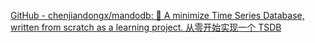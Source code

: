 [GitHub - chenjiandongx/mandodb: 🤔 A minimize Time Series Database, written from scratch as a learning project. 从零开始实现一个 TSDB](https://github.com/chenjiandongx/mandodb)